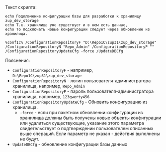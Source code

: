 Текст скрипта:

```@echo off
echo Подключение конфигурации базы для разработки к хранилищу zup_dev_storage
echo Т.к. хранилище уже существует и в нем есть данные,
echo то подключать новые конфигурации следует через обновление из хранилища.

%conf1c% /ConfigurationRepositoryF "D:\Repo1C\zup31\zup_dev_storage" /ConfigurationRepositoryN "Repo_Admin" /ConfigurationRepositoryP "" /ConfigurationRepositoryUpdateCfg -force /UpdateDBCfg
```

Пояснения:
* ```ConfigurationRepositoryF``` - например, ```D:\Repo1C\zup31\zup_dev_storage```
* ```ConfigurationRepositoryN``` - логин пользователя-администратора хранилища, например, ```Repo_Admin```
* ```ConfigurationRepositoryP``` - пароль пользователя-администратора хранилища, например, ```123qwerty456```
* ```ConfigurationRepositoryUpdateCfg``` - Обновить конфигурацию из хранилища. 
    * ```-force``` - если при пакетном обновлении конфигурации из хранилища должны быть получены новые объекты конфигурации или удалиться существующие, указание этого параметра свидетельствует о подтверждении пользователем описанных выше операций. Если параметр не указан - действия выполнены не будут.
* ```UpdateDBCfg``` - обновление конфигурации базы данных
